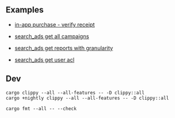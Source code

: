 ## Examples

* [in-app purchase - verify receipt](demos/async-std/src/iap_verify_receipt.rs)

* [search_ads get all campaigns](demos/isahc/src/search_ads_get_all_campaigns.rs)
* [search_ads get reports with granularity](demos/isahc/src/search_ads_get_reports_with_granularity.rs)
* [search_ads get user acl](demos/isahc/src/search_ads_get_user_acl.rs)

## Dev

```
cargo clippy --all --all-features -- -D clippy::all
cargo +nightly clippy --all --all-features -- -D clippy::all

cargo fmt --all -- --check
```
